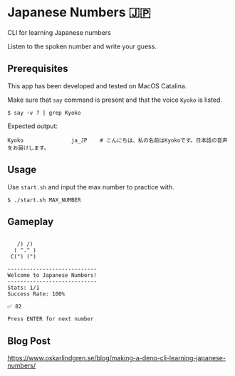 # Japanese Numbers :jp:
CLI for learning Japanese numbers

Listen to the spoken number and write your guess.

## Prerequisites
This app has been developed and tested on MacOS Catalina.

Make sure that `say` command is present and that the voice `Kyoko` is listed.
```
$ say -v ? | grep Kyoko
```
Expected output:
```
Kyoko               ja_JP    # こんにちは、私の名前はKyokoです。日本語の音声をお届けします。
```

## Usage

Use `start.sh` and input the max number to practice with.
```
$ ./start.sh MAX_NUMBER
```

## Gameplay

```

   /) /)
  ( ^.^ )
 C(") (")

----------------------------
Welcome to Japanese Numbers!
----------------------------
Stats: 1/1
Success Rate: 100%

✅ 82

Press ENTER for next number
```

## Blog Post
https://www.oskarlindgren.se/blog/making-a-deno-cli-learning-japanese-numbers/
